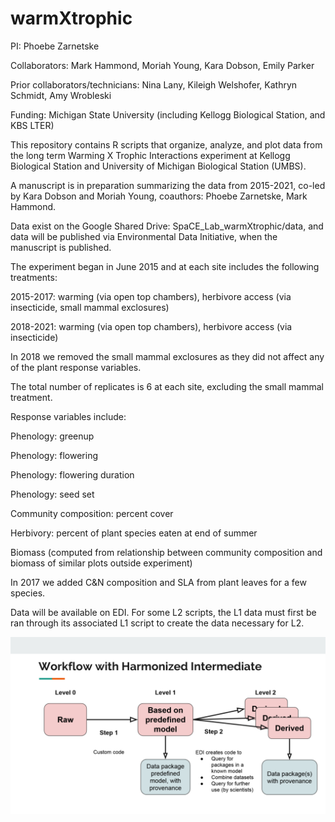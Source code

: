 # warmXtrophic

PI: Phoebe Zarnetske

Collaborators: Mark Hammond, Moriah Young, Kara Dobson, Emily Parker

Prior collaborators/technicians: Nina Lany, Kileigh Welshofer, Kathryn Schmidt, Amy Wrobleski

Funding: Michigan State University (including Kellogg Biological Station, and KBS LTER)

This repository contains R scripts that organize, analyze, and plot data from the long term Warming X Trophic Interactions experiment at Kellogg Biological Station and University of Michigan Biological Station (UMBS).

A manuscript is in preparation summarizing the data from 2015-2021, co-led by Kara Dobson and Moriah Young, coauthors: Phoebe Zarnetske, Mark Hammond.

Data exist on the Google Shared Drive: SpaCE_Lab_warmXtrophic/data, and data will be published via Environmental Data Initiative, when the manuscript is published.

The experiment began in June 2015 and at each site includes the following treatments:

2015-2017: warming (via open top chambers), herbivore access (via insecticide, small mammal exclosures)

2018-2021: warming (via open top chambers), herbivore access (via insecticide)

In 2018 we removed the small mammal exclosures as they did not affect any of the plant response variables.

The total number of replicates is 6 at each site, excluding the small mammal treatment.


Response variables include:

Phenology: greenup

Phenology: flowering

Phenology: flowering duration

Phenology: seed set

Community composition: percent cover

Herbivory: percent of plant species eaten at end of summer

Biomass (computed from relationship between community composition and biomass of similar plots outside experiment)

In 2017 we added C&N composition and SLA from plant leaves for a few species.

Data will be available on EDI. For some L2 scripts, the L1 data must first be ran through its associated L1 script to create the data necessary for L2.

![EDI Workflow Image](docs/EDI_harmonization_procedure_general.png)
